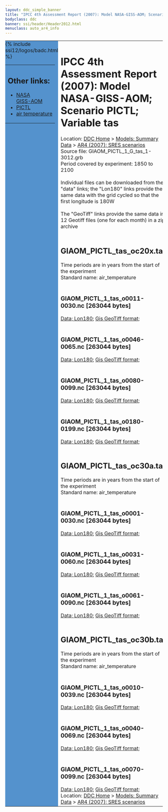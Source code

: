 ```yaml
---
layout: ddc_simple_banner
title: "IPCC 4th Assessment Report (2007): Model NASA-GISS-AOM; Scenario PICTL; Variable tas"
bodyclass: ddc
banner: ssi/header/Header2012.html
menuclass: auto_ar4_info
---
```



<table width="100%" border="0" cellspacing="0" cellpadding="0" style="border-collapse: collapse;">
<tr style="margin:0;padding:0;border:0;">
<td style="margin:0;padding:0;border:0;height:1pt;width:150pt;background:#5492CD;" valign="top" >

<div id="lh-col2" class="auto_ar4_info">
<table class="menumain" bgcolor="#5492CD" cellspacing="0" width="100%" border="0">
<tr><td>
<h2> Other links:</h2>
<ul>
<li><a href="/auto/ar4/model-NASA-GISS-AOM.html">NASA<br/>GISS-AOM</a></li>
<li><a href="/auto/ar4/scenario-PICTL.html">PICTL</a></li>
<li><a href="/auto/ar4/var-air_temperature.html">air temperature</a></li>
</ul>
</td></tr>
{% include ssi12/logos/badc.html %}
</table>
</div>
</td>
<td><h1>IPCC 4th Assessment Report (2007): Model NASA-GISS-AOM; Scenario PICTL; Variable tas</h1>

<!-- Breadcrumb1 -->
<div id="breadcrumb1" align="left">
Location: <a href="/index.html">DDC Home</a> > <a href="/sim/gcm_clim/">Models: Summary Data</a>
> <a href="/sim/gcm_clim/SRES_AR4/index.html">AR4 (2007): SRES scenarios</a>
</div>
<!-- End of Breadcrumb1 -->Source file: GIAOM_PICTL_1_G_tas_1-3012.grb
<br/>
Period covered by experiment: 1850 to 2100<br/>
<br/>Individual files can be downloaded from the "data" links; the "Lon180" links provide the same data
         with the grid cycled so that the first longitude is 180W<br/>
<br/>The "GeoTiff" links provide the same data in 12 Geotiff files (one for each month)
          in a zip archive<br/>
<br/><h2>GIAOM_PICTL_tas_oc20x.tar</h2>
Time periods are in years from the start of the experiment<br/>
Standard name: air_temperature<br>
<br/><h3>GIAOM_PICTL_1_tas_o0011-0030.nc [263044 bytes]</h3>
<a href="/cgi-bin/downl/ar4_nc/tas/GIAOM_PICTL_1_tas_o0011-0030.nc">Data; </a><a href="/cgi-bin/downl/ar4_nc/tas/GIAOM_PICTL_1_tas_o0011-0030.cyto180.nc"> Lon180</a>; <a href="/cgi-bin/downl/ar4_tif/tas/GIAOM_PICTL_1_tas_o0011-0030.zip">Gis GeoTiff format; </a><br/>
<br/><h3>GIAOM_PICTL_1_tas_o0046-0065.nc [263044 bytes]</h3>
<a href="/cgi-bin/downl/ar4_nc/tas/GIAOM_PICTL_1_tas_o0046-0065.nc">Data; </a><a href="/cgi-bin/downl/ar4_nc/tas/GIAOM_PICTL_1_tas_o0046-0065.cyto180.nc"> Lon180</a>; <a href="/cgi-bin/downl/ar4_tif/tas/GIAOM_PICTL_1_tas_o0046-0065.zip">Gis GeoTiff format; </a><br/>
<br/><h3>GIAOM_PICTL_1_tas_o0080-0099.nc [263044 bytes]</h3>
<a href="/cgi-bin/downl/ar4_nc/tas/GIAOM_PICTL_1_tas_o0080-0099.nc">Data; </a><a href="/cgi-bin/downl/ar4_nc/tas/GIAOM_PICTL_1_tas_o0080-0099.cyto180.nc"> Lon180</a>; <a href="/cgi-bin/downl/ar4_tif/tas/GIAOM_PICTL_1_tas_o0080-0099.zip">Gis GeoTiff format; </a><br/>
<br/><h3>GIAOM_PICTL_1_tas_o0180-0199.nc [263044 bytes]</h3>
<a href="/cgi-bin/downl/ar4_nc/tas/GIAOM_PICTL_1_tas_o0180-0199.nc">Data; </a><a href="/cgi-bin/downl/ar4_nc/tas/GIAOM_PICTL_1_tas_o0180-0199.cyto180.nc"> Lon180</a>; <a href="/cgi-bin/downl/ar4_tif/tas/GIAOM_PICTL_1_tas_o0180-0199.zip">Gis GeoTiff format; </a><br/>
<br/><h2>GIAOM_PICTL_tas_oc30a.tar</h2>
Time periods are in years from the start of the experiment<br/>
Standard name: air_temperature<br>
<br/><h3>GIAOM_PICTL_1_tas_o0001-0030.nc [263044 bytes]</h3>
<a href="/cgi-bin/downl/ar4_nc/tas/GIAOM_PICTL_1_tas_o0001-0030.nc">Data; </a><a href="/cgi-bin/downl/ar4_nc/tas/GIAOM_PICTL_1_tas_o0001-0030.cyto180.nc"> Lon180</a>; <a href="/cgi-bin/downl/ar4_tif/tas/GIAOM_PICTL_1_tas_o0001-0030.zip">Gis GeoTiff format; </a><br/>
<br/><h3>GIAOM_PICTL_1_tas_o0031-0060.nc [263044 bytes]</h3>
<a href="/cgi-bin/downl/ar4_nc/tas/GIAOM_PICTL_1_tas_o0031-0060.nc">Data; </a><a href="/cgi-bin/downl/ar4_nc/tas/GIAOM_PICTL_1_tas_o0031-0060.cyto180.nc"> Lon180</a>; <a href="/cgi-bin/downl/ar4_tif/tas/GIAOM_PICTL_1_tas_o0031-0060.zip">Gis GeoTiff format; </a><br/>
<br/><h3>GIAOM_PICTL_1_tas_o0061-0090.nc [263044 bytes]</h3>
<a href="/cgi-bin/downl/ar4_nc/tas/GIAOM_PICTL_1_tas_o0061-0090.nc">Data; </a><a href="/cgi-bin/downl/ar4_nc/tas/GIAOM_PICTL_1_tas_o0061-0090.cyto180.nc"> Lon180</a>; <a href="/cgi-bin/downl/ar4_tif/tas/GIAOM_PICTL_1_tas_o0061-0090.zip">Gis GeoTiff format; </a><br/>
<br/><h2>GIAOM_PICTL_tas_oc30b.tar</h2>
Time periods are in years from the start of the experiment<br/>
Standard name: air_temperature<br>
<br/><h3>GIAOM_PICTL_1_tas_o0010-0039.nc [263044 bytes]</h3>
<a href="/cgi-bin/downl/ar4_nc/tas/GIAOM_PICTL_1_tas_o0010-0039.nc">Data; </a><a href="/cgi-bin/downl/ar4_nc/tas/GIAOM_PICTL_1_tas_o0010-0039.cyto180.nc"> Lon180</a>; <a href="/cgi-bin/downl/ar4_tif/tas/GIAOM_PICTL_1_tas_o0010-0039.zip">Gis GeoTiff format; </a><br/>
<br/><h3>GIAOM_PICTL_1_tas_o0040-0069.nc [263044 bytes]</h3>
<a href="/cgi-bin/downl/ar4_nc/tas/GIAOM_PICTL_1_tas_o0040-0069.nc">Data; </a><a href="/cgi-bin/downl/ar4_nc/tas/GIAOM_PICTL_1_tas_o0040-0069.cyto180.nc"> Lon180</a>; <a href="/cgi-bin/downl/ar4_tif/tas/GIAOM_PICTL_1_tas_o0040-0069.zip">Gis GeoTiff format; </a><br/>
<br/><h3>GIAOM_PICTL_1_tas_o0070-0099.nc [263044 bytes]</h3>
<a href="/cgi-bin/downl/ar4_nc/tas/GIAOM_PICTL_1_tas_o0070-0099.nc">Data; </a><a href="/cgi-bin/downl/ar4_nc/tas/GIAOM_PICTL_1_tas_o0070-0099.cyto180.nc"> Lon180</a>; <a href="/cgi-bin/downl/ar4_tif/tas/GIAOM_PICTL_1_tas_o0070-0099.zip">Gis GeoTiff format; </a><br/>
<!-- Breadcrumb2 -->
<div id="breadcrumb2" align="left">
Location: <a href="/index.html">DDC Home</a> > <a href="/sim/gcm_clim/">Models: Summary Data</a>
> <a href="/sim/gcm_clim/SRES_AR4/index.html">AR4 (2007): SRES scenarios</a>
</div>
<!-- End of Breadcrumb2 --></td></tr></table>
